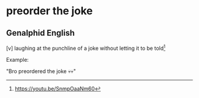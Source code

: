 # preorder the joke
## Genalphid English

[v] laughing at the punchline of a joke without letting it to be told[^1]

Example:

"Bro preordered the joke 💀💀"

[^1]: <https://youtu.be/SnmpOaaNm60>